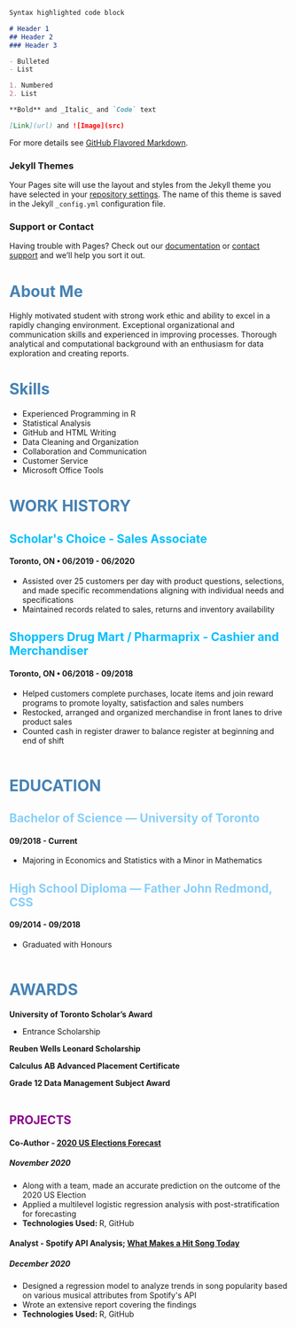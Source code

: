 ```markdown
Syntax highlighted code block

# Header 1
## Header 2
### Header 3

- Bulleted
- List

1. Numbered
2. List

**Bold** and _Italic_ and `Code` text

[Link](url) and ![Image](src)
```

For more details see [GitHub Flavored Markdown](https://guides.github.com/features/mastering-markdown/).

### Jekyll Themes

Your Pages site will use the layout and styles from the Jekyll theme you have selected in your [repository settings](https://github.com/jordanregis/digital-cv1/settings). The name of this theme is saved in the Jekyll `_config.yml` configuration file.

### Support or Contact

Having trouble with Pages? Check out our [documentation](https://docs.github.com/categories/github-pages-basics/) or [contact support](https://support.github.com/contact) and we’ll help you sort it out.


# <span style="color:steelblue"> About Me </span>

  Highly motivated student with strong work ethic and ability to excel in a rapidly changing environment. Exceptional organizational and communication skills and experienced in improving processes. Thorough analytical and computational background with an enthusiasm for data exploration and creating reports.

# <span style="color:steelblue"> Skills </span>
- Experienced Programming in R
- Statistical Analysis
- GitHub and HTML Writing
- Data Cleaning and Organization
- Collaboration and Communication
- Customer Service
- Microsoft Office Tools

# <span style="color:steelblue"> WORK HISTORY </span>
## <span style="color:deepskyblue"> Scholar's Choice - Sales Associate </span>
#### Toronto, ON • 06/2019 - 06/2020
- Assisted over 25 customers per day with product questions, selections, and made specific recommendations aligning with individual needs and specifications
- Maintained records related to sales, returns and inventory availability

## <span style="color:deepskyblue"> Shoppers Drug Mart / Pharmaprix - Cashier and Merchandiser </span>
#### Toronto, ON • 06/2018 - 09/2018
- Helped customers complete purchases, locate items and join reward programs to promote loyalty, satisfaction and sales numbers
- Restocked, arranged and organized merchandise in front lanes to drive product sales
- Counted cash in register drawer to balance register at beginning and end of shift
<br><br>

# <span style="color:steelblue"> EDUCATION </span>
## <span style="color:lightskyblue"> Bachelor of Science — University of Toronto </span>
#### 09/2018 - Current
- Majoring in Economics and Statistics with a Minor in Mathematics

## <span style="color:lightskyblue"> High School Diploma — Father John Redmond, CSS </span>
#### 09/2014 - 09/2018
- Graduated with Honours
<br><br>

# <span style="color:steelblue"> AWARDS </span>
**University of Toronto Scholar’s Award**
- Entrance Scholarship

**Reuben Wells Leonard Scholarship**

**Calculus AB Advanced Placement Certificate**

**Grade 12 Data Management Subject Award**
<br><br>

## <span style="color:darkmagenta"> PROJECTS </span>

#### Co-Author - [2020 US Elections Forecast](https://github.com/jordanregis/PS4/blob/main/outputs/paper/paper.pdf)
##### November 2020
- Along with a team, made an accurate prediction on the outcome of the 2020 US Election
- Applied a multilevel logistic regression analysis with post-stratification for forecasting
- <b> Technologies Used: </b> R, GitHub

#### Analyst - Spotify API Analysis; [What Makes a Hit Song Today](https://github.com/jordanregis/STA304PS5/blob/main/Outputs/SpotifyPaper.pdf)
##### December 2020
- Designed a regression model to analyze trends in song popularity based on various musical attributes from Spotify's API
- Wrote an extensive report covering the findings
- <b> Technologies Used: </b> R, GitHub

